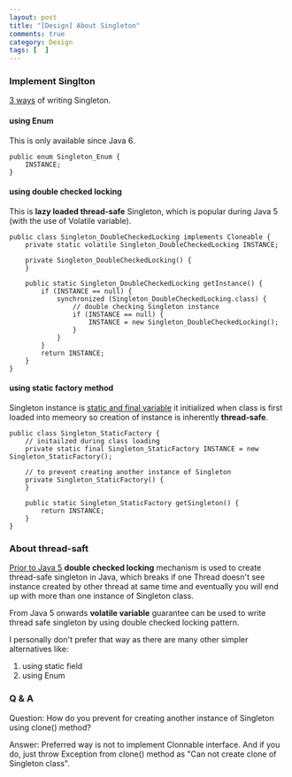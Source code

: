 ```yaml
---
layout: post
title: "[Design] About Singleton"
comments: true
category: Design
tags: [  ]
---
```


### Implement Singlton

[3 ways](http://javarevisited.blogspot.sg/2012/07/why-enum-singleton-are-better-in-java.html) of writing Singleton. 

#### using Enum

This is only available since Java 6.

	public enum Singleton_Enum {
		INSTANCE;
	}

#### using double checked locking

This is __lazy loaded thread-safe__ Singleton, which is popular during Java 5 (with the use of Volatile variable). 

	public class Singleton_DoubleCheckedLocking implements Cloneable {
		private static volatile Singleton_DoubleCheckedLocking INSTANCE;

		private Singleton_DoubleCheckedLocking() {
		}

		public static Singleton_DoubleCheckedLocking getInstance() {
			if (INSTANCE == null) {
				synchronized (Singleton_DoubleCheckedLocking.class) {
					// double checking Singleton instance
					if (INSTANCE == null) {
						INSTANCE = new Singleton_DoubleCheckedLocking();
					}
				}
			}
			return INSTANCE;
		}
	}

#### using static factory method

Singleton instance is [static and final variable](http://javarevisited.blogspot.sg/2012/07/why-enum-singleton-are-better-in-java.html) it initialized when class is first loaded into memeory so creation of instance is inherently __thread-safe__. 

	public class Singleton_StaticFactory {
		// initailzed during class loading
		private static final Singleton_StaticFactory INSTANCE = new Singleton_StaticFactory();

		// to prevent creating another instance of Singleton
		private Singleton_StaticFactory() {
		}

		public static Singleton_StaticFactory getSingleton() {
			return INSTANCE;
		}
	}

### About thread-saft

[Prior to Java 5](http://javarevisited.blogspot.sg/2012/12/how-to-create-thread-safe-singleton-in-java-example.html) __double checked locking__ mechanism is used to create thread-safe singleton in Java, which breaks if one Thread doesn't see instance created by other thread at same time and eventually you will end up with more than one instance of Singleton class. 

From Java 5 onwards __volatile variable__ guarantee can be used to write thread safe singleton by using double checked locking pattern. 

I personally don't prefer that way as there are many other simpler alternatives like: 

1. using static field
1. using Enum 

### Q & A

Question: How do you prevent for creating another instance of Singleton using clone() method?

Answer: Preferred way is not to implement Clonnable interface. And if you do, just throw Exception from clone() method as "Can not create clone of Singleton class". 
